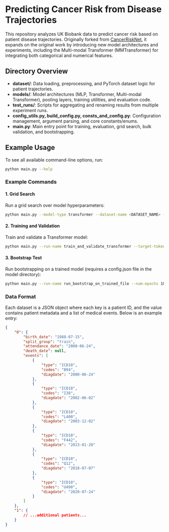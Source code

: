 # Predicting Cancer Risk from Disease Trajectories

This repository analyzes UK Biobank data to predict cancer risk based on patient disease trajectories. Originally forked from [CancerRiskNet](https://github.com/BrunakSanderLabs/CancerRiskNet), it expands on the original work by introducing new model architectures and experiments, including the Multi-modal Transformer (MMTransformer) for integrating both categorical and numerical features.


## Directory Overview

- **dataset/**: Data loading, preprocessing, and PyTorch dataset logic for patient trajectories.
- **models/**: Model architectures (MLP, Transformer, Multi-modal Transformer), pooling layers, training utilities, and evaluation code.
- **test_runs/**: Scripts for aggregating and renaming results from multiple experiment runs.
- **config_utils.py, build_config.py, consts_and_config.py**: Configuration management, argument parsing, and core constants/enums.
- **main.py**: Main entry point for training, evaluation, grid search, bulk validation, and bootstrapping.


## Example Usage

To see all available command-line options, run:

```bash
python main.py --help
```

### Example Commands

#### 1. Grid Search
Run a grid search over model hyperparameters:
```bash
python main.py --model-type transformer --dataset-name <DATASET_NAME> --device-name gpu --grid-search
```

#### 2. Training and Validation
Train and validate a Transformer model:
```bash
python main.py --run-name train_and_validate_transformer --target-token 810 --num-epochs 100 --dropout 0 --weight-decay 0.001 --time-embed-dim 128 --hidden-dim 256 --num-layers 1 --num-heads 16 --model-type transformer --dataset-name <DATASET_NAME> --device-name gpu --train --val
```

#### 3. Bootstrap Test
Run bootstrapping on a trained model (requires a config.json file in the model directory):
```bash
python main.py --run-name run_bootstrap_on_trained_file --num-epochs 100 --target-token 514 --dropout 0 --weight-decay 0 --hidden-dim 128 --num-layers 8 --model-type mlp --dataset-name <DATASET_NAME> --device-name gpu --bootstrap-test --model-to-load-dir <PREVIOUS_TRAINING_OUT_DIR>/log --base-output-dir bootstrap_test_runs
```


### Data Format

Each dataset is a JSON object where each key is a patient ID, and the value contains patient metadata and a list of medical events. Below is an example entry:

```json
{
    "0": {
        "birth_date": "1988-07-15",
        "split_group": "train",
        "attendance_date": "2000-06-24",
        "death_date": null,
        "events": [
            {
                "type": "ICD10",
                "codes": "B94",
                "diagdate": "2000-06-24"
            },
            {
                "type": "ICD10",
                "codes": "I38",
                "diagdate": "2002-06-02"
            },
            {
                "type": "ICD10",
                "codes": "L400",
                "diagdate": "2003-12-02"
            },
            {
                "type": "ICD10",
                "codes": "F442",
                "diagdate": "2013-01-20"
            },
            {
                "type": "ICD10",
                "codes": "Q12",
                "diagdate": "2018-07-07"
            },
            {
                "type": "ICD10",
                "codes": "U490",
                "diagdate": "2020-07-24"
            }
        ]
    },
    "1": {
        // ...additional patients...
    }
}
```